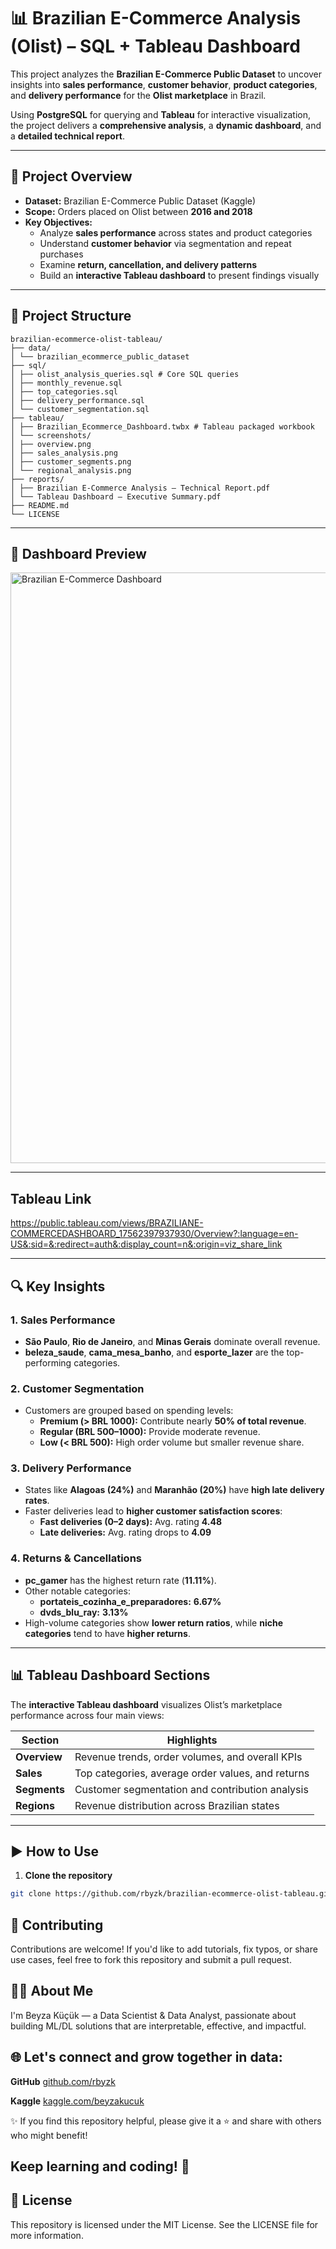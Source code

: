 # 📊 Brazilian E-Commerce Analysis (Olist) – SQL + Tableau Dashboard

This project analyzes the **Brazilian E-Commerce Public Dataset** to uncover insights into **sales performance**, **customer behavior**, **product categories**, and **delivery performance** for the **Olist marketplace** in Brazil.  

Using **PostgreSQL** for querying and **Tableau** for interactive visualization, the project delivers a **comprehensive analysis**, a **dynamic dashboard**, and a **detailed technical report**.

---

## 📝 Project Overview

- **Dataset:** Brazilian E-Commerce Public Dataset (Kaggle)  
- **Scope:** Orders placed on Olist between **2016 and 2018**  
- **Key Objectives:**
  - Analyze **sales performance** across states and product categories
  - Understand **customer behavior** via segmentation and repeat purchases
  - Examine **return, cancellation, and delivery patterns**
  - Build an **interactive Tableau dashboard** to present findings visually

---

## 📂 Project Structure

```
brazilian-ecommerce-olist-tableau/
├── data/
│ └── brazilian_ecommerce_public_dataset
├── sql/
│ ├── olist_analysis_queries.sql # Core SQL queries
│ ├── monthly_revenue.sql
│ ├── top_categories.sql
│ ├── delivery_performance.sql
│ └── customer_segmentation.sql
├── tableau/
│ ├── Brazilian_Ecommerce_Dashboard.twbx # Tableau packaged workbook
│ └── screenshots/
│ ├── overview.png
│ ├── sales_analysis.png
│ ├── customer_segments.png
│ └── regional_analysis.png
├── reports/
│ ├── Brazilian E-Commerce Analysis – Technical Report.pdf
│ └── Tableau Dashboard – Executive Summary.pdf
├── README.md
└── LICENSE
```

---

## 📸 Dashboard Preview

<img width="4724" height="945" alt="Brazilian E-Commerce Dashboard" src="https://github.com/user-attachments/assets/ecfdf6eb-93a0-4b0f-bb2c-7a41f7d1d0ff" />


---
## Tableau Link

https://public.tableau.com/views/BRAZILIANE-COMMERCEDASHBOARD_17562397937930/Overview?:language=en-US&:sid=&:redirect=auth&:display_count=n&:origin=viz_share_link

---

## 🔍 Key Insights

### **1. Sales Performance**
- **São Paulo**, **Rio de Janeiro**, and **Minas Gerais** dominate overall revenue.
- **beleza_saude**, **cama_mesa_banho**, and **esporte_lazer** are the top-performing categories.

### **2. Customer Segmentation**
- Customers are grouped based on spending levels:
  - **Premium (> BRL 1000):** Contribute nearly **50% of total revenue**.
  - **Regular (BRL 500–1000):** Provide moderate revenue.
  - **Low (< BRL 500):** High order volume but smaller revenue share.

### **3. Delivery Performance**
- States like **Alagoas (24%)** and **Maranhão (20%)** have **high late delivery rates**.
- Faster deliveries lead to **higher customer satisfaction scores**:
  - **Fast deliveries (0–2 days):** Avg. rating **4.48**
  - **Late deliveries:** Avg. rating drops to **4.09**

### **4. Returns & Cancellations**
- **pc_gamer** has the highest return rate (**11.11%**).
- Other notable categories:  
  - **portateis_cozinha_e_preparadores:** **6.67%**  
  - **dvds_blu_ray:** **3.13%**
- High-volume categories show **lower return ratios**, while **niche categories** tend to have **higher returns**.

---

## 📊 Tableau Dashboard Sections

The **interactive Tableau dashboard** visualizes Olist’s marketplace performance across four main views:

| **Section**      | **Highlights**                                      |
|-------------------|---------------------------------------------------|
| **Overview**      | Revenue trends, order volumes, and overall KPIs   |
| **Sales**         | Top categories, average order values, and returns |
| **Segments**      | Customer segmentation and contribution analysis   |
| **Regions**       | Revenue distribution across Brazilian states      |

---

## ▶️ How to Use

1. **Clone the repository**  
```bash
git clone https://github.com/rbyzk/brazilian-ecommerce-olist-tableau.git
```

## 🤝 Contributing
Contributions are welcome! If you'd like to add tutorials, fix typos, or share use cases, feel free to fork this repository and submit a pull request.


## 👩‍💻 About Me
I'm Beyza Küçük — a Data Scientist & Data Analyst, passionate about building ML/DL solutions that are interpretable, effective, and impactful.


## 🌐 Let's connect and grow together in data:

**GitHub** [github.com/rbyzk](https://github.com/rbyzk)

**Kaggle** [kaggle.com/beyzakucuk](https://www.kaggle.com/beyzakucuk)

✨ If you find this repository helpful, please give it a ⭐ and share with others who might benefit!


Keep learning and coding! 🚀
---


## 📜 License
This repository is licensed under the MIT License. See the LICENSE file for more information.

